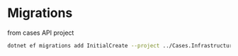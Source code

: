 ﻿# Migrations

from cases API project
```bash
dotnet ef migrations add InitialCreate --project ../Cases.Infrastructure --startup-project .
```
